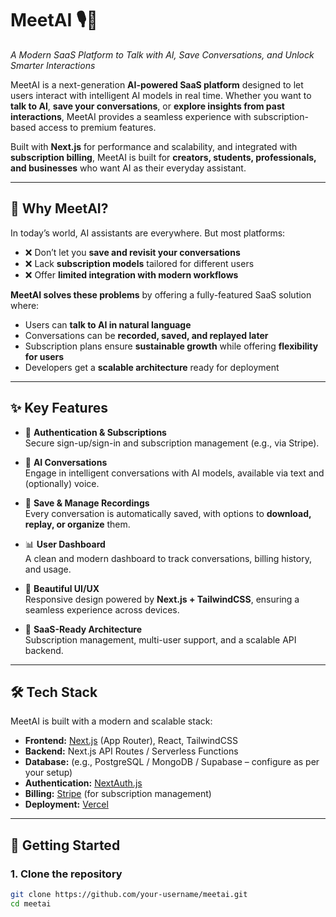 # MeetAI 🎙️🤖  
*A Modern SaaS Platform to Talk with AI, Save Conversations, and Unlock Smarter Interactions*

MeetAI is a next-generation **AI-powered SaaS platform** designed to let users interact with intelligent AI models in real time. Whether you want to **talk to AI**, **save your conversations**, or **explore insights from past interactions**, MeetAI provides a seamless experience with subscription-based access to premium features.

Built with **Next.js** for performance and scalability, and integrated with **subscription billing**, MeetAI is built for **creators, students, professionals, and businesses** who want AI as their everyday assistant.

---

## 🌟 Why MeetAI?
In today’s world, AI assistants are everywhere. But most platforms:
- ❌ Don’t let you **save and revisit your conversations**  
- ❌ Lack **subscription models** tailored for different users  
- ❌ Offer **limited integration with modern workflows**

**MeetAI solves these problems** by offering a fully-featured SaaS solution where:
- Users can **talk to AI in natural language**  
- Conversations can be **recorded, saved, and replayed later**  
- Subscription plans ensure **sustainable growth** while offering **flexibility for users**  
- Developers get a **scalable architecture** ready for deployment  

---

## ✨ Key Features
- 🔑 **Authentication & Subscriptions**  
  Secure sign-up/sign-in and subscription management (e.g., via Stripe).

- 🧠 **AI Conversations**  
  Engage in intelligent conversations with AI models, available via text and (optionally) voice.

- 💾 **Save & Manage Recordings**  
  Every conversation is automatically saved, with options to **download, replay, or organize** them.

- 📊 **User Dashboard**  
  A clean and modern dashboard to track conversations, billing history, and usage.

- 🎨 **Beautiful UI/UX**  
  Responsive design powered by **Next.js + TailwindCSS**, ensuring a seamless experience across devices.

- 🚀 **SaaS-Ready Architecture**  
  Subscription management, multi-user support, and a scalable API backend.

---

## 🛠️ Tech Stack
MeetAI is built with a modern and scalable stack:

- **Frontend:** [Next.js](https://nextjs.org/) (App Router), React, TailwindCSS  
- **Backend:** Next.js API Routes / Serverless Functions  
- **Database:** (e.g., PostgreSQL / MongoDB / Supabase – configure as per your setup)  
- **Authentication:** [NextAuth.js](https://next-auth.js.org/)  
- **Billing:** [Stripe](https://stripe.com/) (for subscription management)  
- **Deployment:** [Vercel](https://vercel.com/)  

---

## 🚀 Getting Started

### 1. Clone the repository
```bash
git clone https://github.com/your-username/meetai.git
cd meetai
